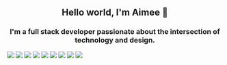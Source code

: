 ## <div align="center">Hello world, I'm Aimee 👋</div>

### <div align="center">I'm a full stack developer passionate about the intersection of technology and design.


<img src="https://cdn.jsdelivr.net/gh/devicons/devicon/icons/javascript/javascript-original.svg" />            
<img src="https://cdn.jsdelivr.net/gh/devicons/devicon/icons/nodejs/nodejs-original-wordmark.svg" />  
<img src="https://cdn.jsdelivr.net/gh/devicons/devicon/icons/express/express-original.svg" /> 
<img src="https://cdn.jsdelivr.net/gh/devicons/devicon/icons/postgresql/postgresql-plain-wordmark.svg" />
<img src="https://cdn.jsdelivr.net/gh/devicons/devicon/icons/mysql/mysql-original-wordmark.svg" />
<img src="https://cdn.jsdelivr.net/gh/devicons/devicon/icons/npm/npm-original-wordmark.svg" />  
<img src="https://cdn.jsdelivr.net/gh/devicons/devicon/icons/nginx/nginx-original.svg" />  
<img src="https://cdn.jsdelivr.net/gh/devicons/devicon/icons/git/git-original.svg" />  
<img src="https://cdn.jsdelivr.net/gh/devicons/devicon/icons/babel/babel-original.svg" />
          
          
          
          
          



<!--
**aimeekang/aimeekang** is a ✨ _special_ ✨ repository because its `README.md` (this file) appears on your GitHub profile.

Here are some ideas to get you started:

- :star: I recently wrapped up a 12-week program with Hack Reactor in March 2023.
- 🌱 I’m currently learning ...
- 👯 I’m looking to collaborate on ...
- 💬 Ask me about ...
- 😄 Pronouns: ...
- ⚡ Fun fact: ...
-->
